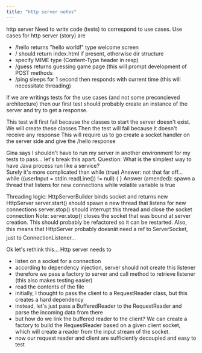 ```yaml
---
title: "http server notes"
---
```


http server
Need to write code (tests) to correspond to use cases.
Use cases for http server (story) are
 - /hello returns "hello world!" type welcome screen
 - /<path> should return index.html if present, otherwise dir structure  
 - specify MIME type (Content-Type header in resp)  
 - /guess returns guessing game page (this will prompt development of POST methods  
 - /ping sleeps for 1 second then responds with current time (this will necessitate threading)

If we are writings tests for the use cases (and not some preconcieved architecture) then our first test should probably create an instance of the server and try to get a response.

This test will first fail because the classes to start the server doesn't exist.
We will create these classes
Then the test will fail because it doesn't receive any response
This will require us to go create a socket handler on the server side and give the /hello response

Gina says I shouldn't have to run my server in another environment for my tests to pass... let's break this apart.
Question: What is the simplest way to have Java process run like a service?  
Surely it's more complicated than while (true)
Answer: not that far off... while ((userInput = stdin.readLine()) != null) { }
Answer (amended): spawn a thread that listens for new connections while volatile variable is true

Threading logic:
HttpServerBuilder binds socket and returns new HttpServer
server.start() should spawn a new thread that listens for new connections
server.stop() should interrupt this thread and close the socket connection
Note: server.stop() closes the socket that was bound at server creation. This should probably be refactored so it can be restarted. Also, this means that HttpServer probably doesnât need a ref to ServerSocket, just to ConnectionListener...  

Ok let's rethink this...
Http server needs to 
 - listen on a socket for a connection    
 - according to dependency injection, server should not create this listener    
 - therefore we pass a factory to server and call method to retrieve listener (this also makes testing easier)  
 - read the contents of the file    
 - initially, I thought to pass the client to a RequestReader class, but this creates a hard dependency    
 - instead, let's just pass a BufferedReader to the RequestReader and parse the incoming data from there    
 - but how do we link the buffered reader to the client? We can create a factory to build the RequestReader based on a given client socket, which will create a reader from the input stream of the socket.    
 - now our request reader and client are sufficiently decoupled and easy to test